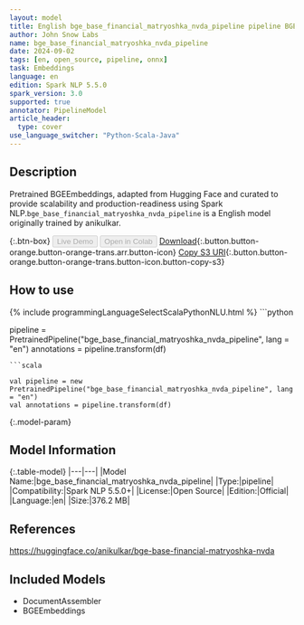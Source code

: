 ```yaml
---
layout: model
title: English bge_base_financial_matryoshka_nvda_pipeline pipeline BGEEmbeddings from anikulkar
author: John Snow Labs
name: bge_base_financial_matryoshka_nvda_pipeline
date: 2024-09-02
tags: [en, open_source, pipeline, onnx]
task: Embeddings
language: en
edition: Spark NLP 5.5.0
spark_version: 3.0
supported: true
annotator: PipelineModel
article_header:
  type: cover
use_language_switcher: "Python-Scala-Java"
---
```


## Description

Pretrained BGEEmbeddings, adapted from Hugging Face and curated to provide scalability and production-readiness using Spark NLP.`bge_base_financial_matryoshka_nvda_pipeline` is a English model originally trained by anikulkar.

{:.btn-box}
<button class="button button-orange" disabled>Live Demo</button>
<button class="button button-orange" disabled>Open in Colab</button>
[Download](https://s3.amazonaws.com/auxdata.johnsnowlabs.com/public/models/bge_base_financial_matryoshka_nvda_pipeline_en_5.5.0_3.0_1725241844119.zip){:.button.button-orange.button-orange-trans.arr.button-icon}
[Copy S3 URI](s3://auxdata.johnsnowlabs.com/public/models/bge_base_financial_matryoshka_nvda_pipeline_en_5.5.0_3.0_1725241844119.zip){:.button.button-orange.button-orange-trans.button-icon.button-copy-s3}

## How to use



<div class="tabs-box" markdown="1">
{% include programmingLanguageSelectScalaPythonNLU.html %}
```python

pipeline = PretrainedPipeline("bge_base_financial_matryoshka_nvda_pipeline", lang = "en")
annotations =  pipeline.transform(df)   

```
```scala

val pipeline = new PretrainedPipeline("bge_base_financial_matryoshka_nvda_pipeline", lang = "en")
val annotations = pipeline.transform(df)

```
</div>

{:.model-param}
## Model Information

{:.table-model}
|---|---|
|Model Name:|bge_base_financial_matryoshka_nvda_pipeline|
|Type:|pipeline|
|Compatibility:|Spark NLP 5.5.0+|
|License:|Open Source|
|Edition:|Official|
|Language:|en|
|Size:|376.2 MB|

## References

https://huggingface.co/anikulkar/bge-base-financial-matryoshka-nvda

## Included Models

- DocumentAssembler
- BGEEmbeddings